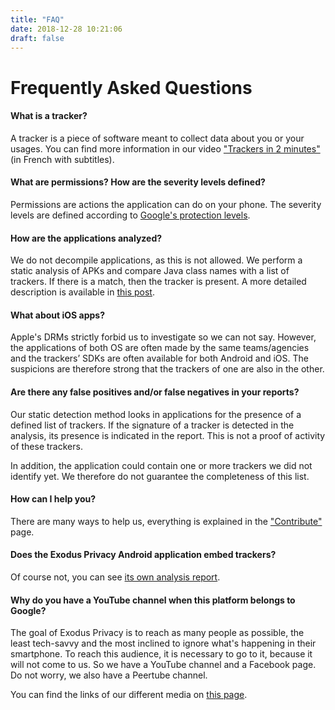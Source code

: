 ```yaml
---
title: "FAQ"
date: 2018-12-28 10:21:06
draft: false
---
```


# Frequently Asked Questions

#### **What is a tracker?**

A tracker is a piece of software meant to collect data about you or your usages. You can find more information in our video ["Trackers in 2 minutes"](https://www.youtube.com/watch?v=sv_xF2KIJZE) (in French with subtitles).

#### **What are permissions? How are the severity levels defined?**

Permissions are actions the application can do on your phone. The severity levels are defined according to [Google's protection levels](https://developer.android.com/guide/topics/permissions/overview).

#### **How are the applications analyzed?**

We do not decompile applications, as this is not allowed. We perform a static analysis of APKs and compare Java class names with a list of trackers. If there is a match, then the tracker is present. A more detailed description is available in [this post](/en/post/exodus_static_analysis/).

#### **What about iOS apps?**

Apple's DRMs strictly forbid us to investigate so we can not say. However, the applications of both OS are often made by the same teams/agencies and the trackers’ SDKs are often available for both Android and iOS. The suspicions are therefore strong that the trackers of one are also in the other.

#### **Are there any false positives and/or false negatives in your reports?**

Our static detection method looks in applications for the presence of a defined list of trackers. If the signature of a tracker is detected in the analysis, its presence is indicated in the report. This is not a proof of activity of these trackers.

In addition, the application could contain one or more trackers we did not identify yet. We therefore do not guarantee the completeness of this list.

#### **How can I help you?**

There are many ways to help us, everything is explained in the ["Contribute"](/en/page/contribute/) page.

#### **Does the Exodus Privacy Android application embed trackers?**

Of course not, you can see [its own analysis report](https://reports.exodus-privacy.eu.org/en/reports/search/org.eu.exodus_privacy.exodusprivacy/).

#### **Why do you have a YouTube channel when this platform belongs to Google?**

The goal of Exodus Privacy is to reach as many people as possible, the least tech-savvy and the most inclined to ignore what's happening in their smartphone. To reach this audience, it is necessary to go to it, because it will not come to us. So we have a YouTube channel and a Facebook page. Do not worry, we also have a Peertube channel.

You can find the links of our different media on [this page](/en/page/what/#videos).

